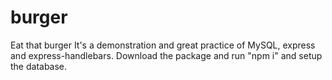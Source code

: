 # burger
Eat that burger
It's a demonstration and great practice of MySQL, express and express-handlebars.
Download the package and run "npm i" and setup the database.
